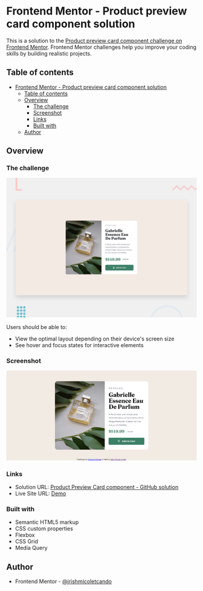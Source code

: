 # Frontend Mentor - Product preview card component solution

This is a solution to the [Product preview card component challenge on Frontend Mentor](https://www.frontendmentor.io/challenges/product-preview-card-component-GO7UmttRfa). Frontend Mentor challenges help you improve your coding skills by building realistic projects. 

## Table of contents

- [Frontend Mentor - Product preview card component solution](#frontend-mentor---product-preview-card-component-solution)
  - [Table of contents](#table-of-contents)
  - [Overview](#overview)
    - [The challenge](#the-challenge)
    - [Screenshot](#screenshot)
    - [Links](#links)
    - [Built with](#built-with)
  - [Author](#author)

## Overview

### The challenge

![](/design/desktop-preview.jpg)

Users should be able to:

- View the optimal layout depending on their device's screen size
- See hover and focus states for interactive elements

### Screenshot

![](/images/screenshot.png)

### Links

- Solution URL: [Product Preview Card component - GitHub solution](https://github.com/irishmicoletcando/product-preview-card)
- Live Site URL: [Demo](https://product-preview-card-omega.vercel.app/)

### Built with

- Semantic HTML5 markup
- CSS custom properties
- Flexbox
- CSS Grid
- Media Query

## Author

- Frontend Mentor - [@irishmicoletcando](https://www.frontendmentor.io/profile/irishmicoletcando)